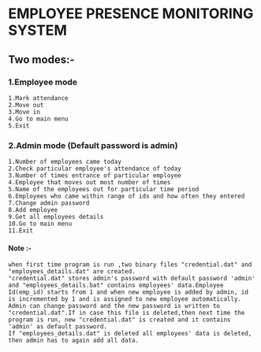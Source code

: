 # EMPLOYEE PRESENCE MONITORING SYSTEM  
## Two modes:-  
### 1.Employee mode  
    1.Mark attendance  
    2.Move out  
    3.Move in  
    4.Go to main menu  
    5.Exit  

### 2.Admin mode (Default password is admin)  
    1.Number of employees came today  
    2.Check particular employee's attendance of today  
    3.Number of times entrance of particular employee  
    4.Employee that moves out most number of times  
    5.Name of the employees out for particular time period  
    6.Employees who came within range of ids and how often they entered  
    7.Change admin password  
    8.Add employee  
    9.Get all employees details  
    10.Go to main menu  
    11.Exit

#### Note :-  
    when first time program is run ,two binary files "credential.dat" and "employees_details.dat" are created.  
    "credential.dat" stores admin's password with default password 'admin' and "employees_details.bat" contains employees' data.Employee Id(emp_id) starts from 1 and when new employee is added by admin, id is incremented by 1 and is assigned to new employee automatically.  
    Admin can change password and the new password is written to  "credential.dat".If in case this file is deleted,then next time the program is run, new "credential.dat" is created and it contains 'admin' as default password.  
    If "employees_details.dat" is deleted all employees' data is deleted, then admin has to again add all data.
